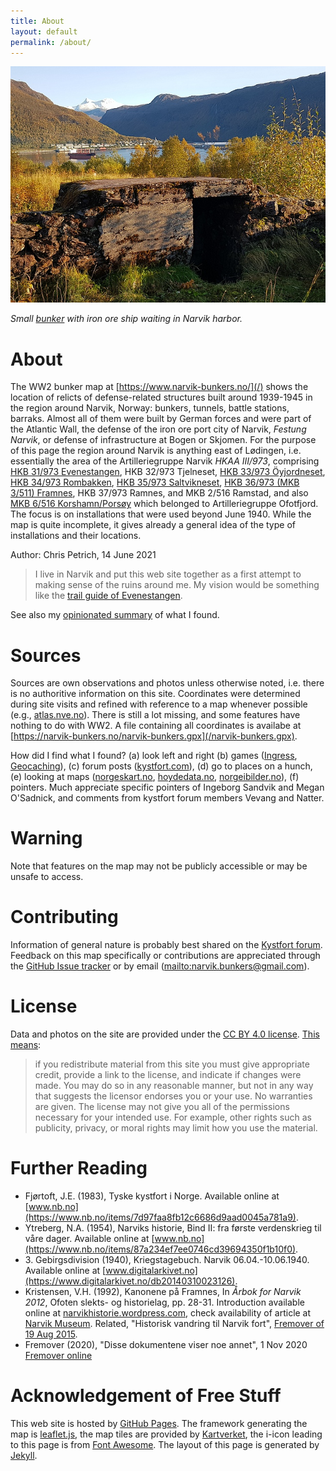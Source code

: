 ```yaml
---
title: About
layout: default
permalink: /about/
---
```

![Small bunker at Framneslia, Narvik, with view of the harbor area. Photo: Chris Petrich](/images/Framnes_with_harbor.jpg)

*Small [bunker](/?pos=YXK) with iron ore ship waiting in Narvik harbor.*

# About
The WW2 bunker map at [https://www.narvik-bunkers.no/](/) shows the location of relicts of defense-related structures built around 1939-1945 in the region around Narvik, Norway: bunkers, tunnels, battle stations, barraks. Almost all of them were built by German forces and were part of the Atlantic Wall, the defense of the iron ore port city of Narvik, *Festung Narvik*, or defense of infrastructure at Bogen or Skjomen. For the purpose of this page the region around Narvik is anything east of Lødingen, i.e. essentially the area of the Artilleriegruppe Narvik *HKAA III/973*, comprising [HKB 31/973 Evenestangen](/?ll=68.45507,16.71409&z=16), HKB 32/973 Tjelneset, [HKB 33/973 Öyjordneset](/?ll=68.46614,17.47470&z=16), [HKB 34/973 Rombakken](/?ll=68.44268,17.39923&z=17), [HKB 35/973 Saltvikneset](/?ll=68.38319,17.04446&z=17), [HKB 36/973 (MKB 3/511) Framnes](/?ll=68.43406,17.39395&z=17), HKB 37/973 Ramnes, and MKB 2/516 Ramstad, and also [MKB 6/516 Korshamn/Porsøy](/?ll=68.41523,16.56511&z=14) which belonged to Artilleriegruppe Ofotfjord. The focus is on installations that were used beyond June 1940. While the map is quite incomplete, it gives already a general idea of the type of installations and their locations.

Author: Chris Petrich, 14 June 2021

> I live in Narvik and put this web site together as a first attempt to making sense of the ruins around me. My vision would be something like the [trail guide of Evenestangen](https://www.evenes.kommune.no/selvbetjening/dokumentarkiv/kultur-og-fritid/friluftsliv/1030-evenestangen-tursti-hiking-trail/file.html).

See also my [opinionated summary](/overview/) of what I found.

# Sources
Sources are own observations and photos unless otherwise noted, i.e. there is no authoritive information on this site. Coordinates were determined during site visits and refined with reference to a map whenever possible (e.g., [atlas.nve.no](https://atlas.nve.no/)). There is still a lot missing, and some features have nothing to do with WW2. A file containing all coordinates is availabe at [https://narvik-bunkers.no/narvik-bunkers.gpx](/narvik-bunkers.gpx).

How did I find what I found? (a) look left and right (b) games (<a href="https://ingress.com/">Ingress</a>, <a href="https://www.geocaching.com/">Geocaching</a>), (c) forum posts (<a href="http://kystfort.com/forum/">kystfort.com</a>), (d) go to places on a hunch, (e) looking at maps (<a href="https://norgeskart.no">norgeskart.no</a>, <a href="https://hoydedata.no">hoydedata.no</a>, <a href="https://norgeibilder.no">norgeibilder.no</a>), (f) pointers. Much appreciate specific pointers of Ingeborg Sandvik and Megan O'Sadnick, and comments from kystfort forum members Vevang and Natter.

# Warning
Note that features on the map may not be publicly accessible or may be unsafe to access.

# Contributing
Information of general nature is probably best shared on the [Kystfort forum](http://www.kystfort.com/forum/). Feedback on this map specifically or contributions are appreciated through the [GitHub Issue tracker](https://github.com/narvik-bunkers/narvik-bunkers.github.io/issues) or by email (<mailto:narvik.bunkers@gmail.com>).

# License
Data and photos on the site are provided under the [CC BY 4.0 license](https://creativecommons.org/licenses/by/4.0/legalcode). [This means](https://creativecommons.org/licenses/by/4.0/):

> if you redistribute material from this site you must give appropriate credit, provide a link to the license, and indicate if changes were made. 
> You may do so in any reasonable manner, but not in any way that suggests the licensor endorses you or your use. No warranties are given. 
> The license may not give you all of the permissions necessary for your intended use. For example, other rights such as publicity, privacy, or 
> moral rights may limit how you use the material.

# Further Reading
- Fjørtoft, J.E. (1983), Tyske kystfort i Norge. Available online at [www.nb.no](https://www.nb.no/items/7d97faa8fb12c6686d9aad0045a781a9).
- Ytreberg, N.A. (1954), Narviks historie, Bind II: fra første verdenskrieg til våre dager. Available online at [www.nb.no](https://www.nb.no/items/87a234ef7ee0746cd39694350f1b10f0).
- 3\. Gebirgsdivision (1940), Kriegstagebuch. Narvik 06.04.-10.06.1940. Available online at [www.digitalarkivet.no](https://www.digitalarkivet.no/db20140310023126).
- Kristensen, V.H. (1992), Kanonene på Framnes, In *Årbok for Narvik 2012*, Ofoten slekts- og historielag, pp. 28-31. Introduction available online at [narvikhistorie.wordpress.com](https://narvikhistorie.wordpress.com/2012/12/17/kanonene-pa-framnes/), check availability of article at [Narvik Museum](https://www.museumnord.no/en/narvik/). Related, "Historisk vandring til Narvik fort", [Fremover of 19 Aug 2015](https://www.fremover.no/lokale-nyheter/narvik/historisk-vandring-til-narvik-fort/s/5-17-74261).
- Fremover (2020), "Disse dokumentene viser noe annet", 1 Nov 2020 [Fremover online](https://www.fremover.no/mange-hevdet-bildet-var-manipulert-ingen-husket-bunkeren-men-disse-dokumentene-viser-noe-annet/s/5-17-775035)

# Acknowledgement of Free Stuff
This web site is hosted by [GitHub Pages](https://github.com/narvik-bunkers/narvik-bunkers.github.io). The framework generating the map is [leaflet.js](https://leafletjs.com/), the map tiles are provided by [Kartverket](https://www.kartverket.no/data/API-er-og-tjenester/), the i-icon leading to this page is from [Font Awesome](https://fontawesome.com/license/free).
The layout of this page is generated by [Jekyll](https://jekyllrb.com/).
